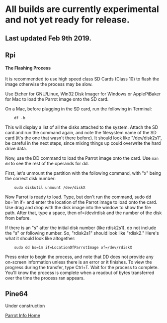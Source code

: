 # All builds are currently experimental and not yet ready for release.

## Last updated Feb 9th 2019.

## Rpi

#### The Flashing Process

It is recommended to use high speed class SD Cards (Class 10) to flash the image otherwise the process may be slow.

Use Etcher for GNU/Linux, Win32 Disk Imager for Windows or ApplePiBaker for Mac to load the Parrot image onto the SD card.

On a Mac, before plugging in the SD card, run the following in Terminal:
```
    df -h
```
This will display a list of all the disks attached to the system. Attach the SD card and run the command again, and note the filesystem name of the SD card (it's the one that wasn't there before). It should look like "/dev/disk2s1", be careful in the next steps, since mixing things up could overwrite the hard drive data.

Now, use the DD command to load the Parrot image onto the card. Use ```man dd``` to see the rest of the operands for dd.

First, let's unmount the partition with the following command, with "x" being the correct disk number:
```
    sudo diskutil unmount /dev/diskX
```
Now Parrot is ready to load. Type, but don't run the command, sudo dd bs=1m if= and enter the location of the Parrot image to load onto the card. Use drag and drop with the disk image into the window to show the file path. After that, type a space, then of=/dev/rdisk and the number of the disk from before.

If there is an "s" after the initial disk number (like rdisk2s1), do not include the "s" or following number. So, "rdisk2s1" should look like "rdisk2." Here's what it should look like altogether:
```
    sudo dd bs=1m if=LocationOfParrotImage of=/dev/rdiskX
```
Press enter to begin the process, and note that DD does not provide any on-screen information unless there is an error or it finishes. To view the progress during the transfer, type Ctrl+T. Wait for the process to complete. You'll know the process is complete when a readout of bytes transferred over the time the process ran appears.

## Pine64
Under construction


[Parrot Info Home](https://www.parrotsec.org/docs/startpage)